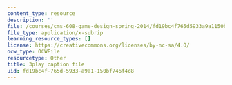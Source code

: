 ```yaml
---
content_type: resource
description: ''
file: /courses/cms-608-game-design-spring-2014/fd19bc4f765d5933a9a1150bf746f4c8_1506647.vtt
file_type: application/x-subrip
learning_resource_types: []
license: https://creativecommons.org/licenses/by-nc-sa/4.0/
ocw_type: OCWFile
resourcetype: Other
title: 3play caption file
uid: fd19bc4f-765d-5933-a9a1-150bf746f4c8
---
```

